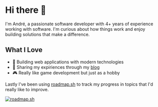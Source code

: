 # Hi there 👋

I'm André, a passionate software developer with 4+ years of experience working with software. I'm curious about how things work and enjoy building solutions that make a difference.

## What I Love
- 🚀 Building web applications with modern technologies
- 📝 Sharing my expiriences through my [blog](https://andre-izarra.netlify.app/es/)
- 🎮 Really like game development but just as a hobby

Lastly I've been using [roadmap.sh](https://roadmap.sh/) to track my progress in topics that I'd really like to improve.

[![roadmap.sh](https://roadmap.sh/card/tall/688645afb349ac409274cbbe?variant=dark&roadmaps=rust%2Cdatastructures-and-algorithms%2Clinux%2Ccomputer-science)](https://roadmap.sh)
